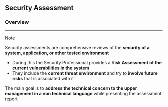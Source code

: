 ## Security Assessment

### Overview 
---
>[!note]
>Security assessments are comprehensive reviews of the **security of a system, application, or other tested environment** 
>- During this the Security Professional provides a R**isk Assessment of the current vulnerabilities in the system** 
>-  They include the **current threat environment** and try to **involve future risks** that is associated with it 

The main goal is to **address the technical concern to the upper management in a non technical language** while presenting the assessment report 


